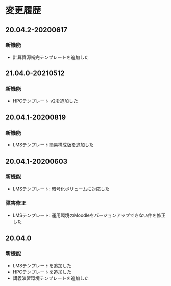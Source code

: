 # 変更履歴

## 20.04.2-20200617

### 新機能

- 計算資源補完テンプレートを追加した

## 21.04.0-20210512

### 新機能

- HPCテンプレート v2を追加した

## 20.04.1-20200819

### 新機能

- LMSテンプレート簡易構成版を追加した

## 20.04.1-20200603

### 新機能

- LMSテンプレート: 暗号化ボリュームに対応した

### 障害修正

- LMSテンプレート: 運用環境のMoodleをバージョンアップできない件を修正した

## 20.04.0

### 新機能

- LMSテンプレートを追加した
- HPCテンプレートを追加した
- 講義演習環境テンプレートを追加した
